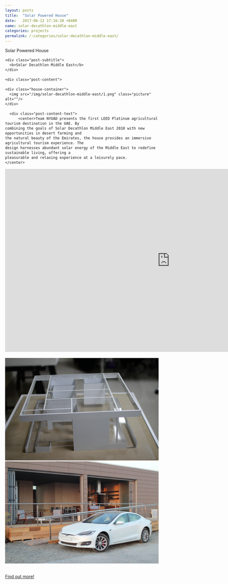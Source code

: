```yaml
---
layout: posts
title:  "Solar Powered House"
date:   2017-06-12 17:16:38 +0400
name: solar-decathlon-middle-east
categories: projects
permalink: /:categories/solar-decathlon-middle-east/
---
```

<div class="post">
    <div class="post-title">
      <p>Solar Powered House</p>
    </div>

    <div class="post-subtitle">
      <b>Solar Decathlon Middle East</b>
    </div>

    <div class="post-content">

    <div class="house-container">
      <img src="/img/solar-decathlon-middle-east/1.png" class="picture" alt=""/>
    </div>

      <div class="post-content-text">
          <center>Team NYUAD presents the first LEED Platinum agricultural tourism destination in the UAE. By
    combining the goals of Solar Decathlon Middle East 2018 with new opportunities in desert farming and
    the natural beauty of the Emirates, the house provides an immersive agricultural tourism experience. The
    design harnesses abundant solar energy of the Middle East to redefine sustainable living, offering a
    pleasurable and relaxing experience at a leisurely pace.
    </center>
  </div>


<div class="post-image-container">
  <iframe width="1080" height="600" src="https://www.youtube.com/embed/5AgURsl-hMI" frameborder="0" allowfullscreen></iframe>
</div>

<div class="post-image-container">
  <img src="/img/solar-decathlon-middle-east/2.JPG" class="picture" alt=""/>
</div>

<div class="post-image-container">
  <img src="/img/solar-decathlon-middle-east/3.jpg" class="picture" alt=""/>
</div>

<div class="post-image-container">
  <img src="/img/solar-decathlon-middle-east/4.jpg" class="picture" alt=""/>
</div>

<div class="post-image-container">
  <img src="/img/solar-decathlon-middle-east/5.JPG" class="picture" alt=""/>
</div>

<a href="http://sdme.nyuad.io">Find out more!
